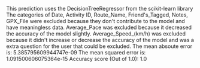 This prediction uses the DecisionTreeRegressor from the scikit-learn library
The categories of Date, Activity ID, Route_Name, Friend's_Tagged, Notes, GPX_File were excluded because they don't contribute to the model and have meaningless data.
Average_Pace was excluded because it decreased the accuracy of the model slightly.
Average_Speed_(km/h) was excluded because it didn't increase or decrease the accuracy of the model and was a extra question for the user that could be excluded.
The mean absoute error is: 5.385795609944747e-09
The mean squared error is: 1.091500606075364e-15
Accuracy score (Out of 1.0): 1.0
